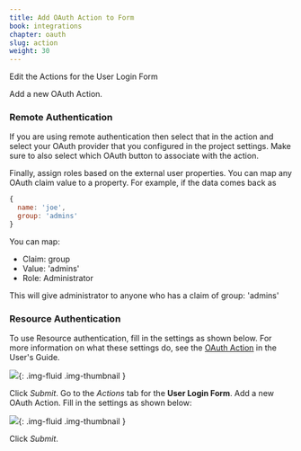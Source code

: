 ```yaml
---
title: Add OAuth Action to Form
book: integrations
chapter: oauth
slug: action
weight: 30
---
```

Edit the Actions for the User Login Form

Add a new OAuth Action.

### Remote Authentication

If you are using remote authentication then select that in the action and select your OAuth provider that you configured in the project settings. Make sure to also select which OAuth button to associate with the action.

Finally, assign roles based on the external user properties. You can map any OAuth claim value to a property. For example, if the data comes back as
```js
{
  name: 'joe',
  group: 'admins'
}
```

You can map:
* Claim: group
* Value: 'admins'
* Role: Administrator

This will give administrator to anyone who has a claim of group: 'admins'

### Resource Authentication
To use Resource authentication, fill in the settings as shown below. For more information on what these settings do, see the [OAuth Action](/userguide/actions/#action-oauth) in the User's Guide.

![](/assets/img/oauth/project-register-oauth-action-edit.png){: .img-fluid .img-thumbnail }

Click *Submit*.
Go to the *Actions* tab for the **User Login Form**.
Add a new OAuth Action.
Fill in the settings as shown below:

![](/assets/img/oauth/project-login-oauth-action-edit.png){: .img-fluid .img-thumbnail }

Click *Submit*.
